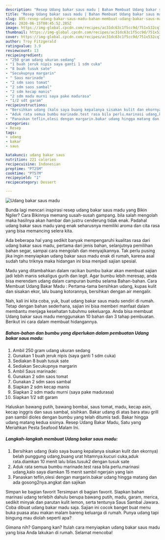 ```yaml
---
description: "Resep Udang bakar saus madu | Bahan Membuat Udang bakar saus madu Yang Paling Enak"
title: "Resep Udang bakar saus madu | Bahan Membuat Udang bakar saus madu Yang Paling Enak"
slug: 895-resep-udang-bakar-saus-madu-bahan-membuat-udang-bakar-saus-madu-yang-paling-enak
date: 2020-06-15T00:45:52.285Z
image: https://img-global.cpcdn.com/recipes/ac31dc63c1f5cc9d/751x532cq70/udang-bakar-saus-madu-foto-resep-utama.jpg
thumbnail: https://img-global.cpcdn.com/recipes/ac31dc63c1f5cc9d/751x532cq70/udang-bakar-saus-madu-foto-resep-utama.jpg
cover: https://img-global.cpcdn.com/recipes/ac31dc63c1f5cc9d/751x532cq70/udang-bakar-saus-madu-foto-resep-utama.jpg
author: Troy Fitzgerald
ratingvalue: 3.9
reviewcount: 13
recipeingredient:
- "250 gram udang ukuran sedang"
- "1 buah jeruk nipis saya ganti 1 sdm cuka"
- "8 buah tusuk sate"
- "Secukupnya margarin"
- " Saus marinade"
- "2 sdm saos tomat"
- "2 sdm saos sambal"
- "2 sdm kecap manis"
- "2 sdm madu murni saya pake madurasa"
- "1/2 sdt garam"
recipeinstructions:
- "Bersihkan udang (kalo saya buang kepalanya sisakan kulit dan ekornya) belah punggung udang,buang urat hitamnya.kucuri cuka,aduk rata.diamkan 10 menit lalu bilas.tusuk2 dengan tusuk sate"
- "Aduk rata semua bumbu marinade.test rasa bila perlu.marinasi udang,kalo saya diamkan 15 menit sambil ngerjain yang lain"
- "Panaskan teflin,olesi dengan margarin.bakar udang hingga matang dan ada gosong2nya.angkat dan sajikan"
categories:
- Resep
tags:
- udang
- bakar
- saus

katakunci: udang bakar saus 
nutrition: 221 calories
recipecuisine: Indonesian
preptime: "PT25M"
cooktime: "PT57M"
recipeyield: "1"
recipecategory: Dessert

---
```



![Udang bakar saus madu](https://img-global.cpcdn.com/recipes/ac31dc63c1f5cc9d/751x532cq70/udang-bakar-saus-madu-foto-resep-utama.jpg)

Bunda lagi mencari inspirasi resep udang bakar saus madu yang Bikin Ngiler? Cara Bikinnya memang susah-susah gampang. bila salah mengolah maka hasilnya akan hambar dan justru cenderung tidak enak. Padahal udang bakar saus madu yang enak seharusnya memiliki aroma dan cita rasa yang bisa memancing selera kita.

Ada beberapa hal yang sedikit banyak mempengaruhi kualitas rasa dari udang bakar saus madu, pertama dari jenis bahan, selanjutnya pemilihan bahan segar, sampai cara mengolah dan menyajikannya. Tak perlu pusing jika ingin menyiapkan udang bakar saus madu enak di rumah, karena asal sudah tahu triknya maka hidangan ini bisa menjadi sajian spesial.

Madu yang ditambahkan dalam racikan bumbu bakar akan membuat sajian jadi lebih manis sekaligus gurih dan legit. Agar bumbu lebih meresap, anda bisa merendam udang dalam campuran bumbu selama Bahan-bahan. Cara Membuat Udang Bakar Madu : Pertama-tama bersihkan udang, kupas kulit dan sisakan ekor, lalu buang kotorannya, bersihkan dengan air mengalir.


Nah, kali ini kita coba, yuk, buat udang bakar saus madu sendiri di rumah. Tetap dengan bahan sederhana, sajian ini bisa memberi manfaat dalam membantu menjaga kesehatan tubuhmu sekeluarga. Anda bisa membuat Udang bakar saus madu menggunakan 10 bahan dan 3 tahap pembuatan. Berikut ini cara dalam membuat hidangannya.

<!--inarticleads1-->

##### Bahan-bahan dan bumbu yang diperlukan dalam pembuatan Udang bakar saus madu:

1. Ambil 250 gram udang ukuran sedang
1. Gunakan 1 buah jeruk nipis (saya ganti 1 sdm cuka)
1. Sediakan 8 buah tusuk sate
1. Sediakan Secukupnya margarin
1. Ambil  Saus marinade:
1. Gunakan 2 sdm saos tomat
1. Gunakan 2 sdm saos sambal
1. Siapkan 2 sdm kecap manis
1. Siapkan 2 sdm madu murni (saya pake madurasa)
1. Siapkan 1/2 sdt garam


Haluskan bawang putih, bawang bombai, saus tomat, madu, kecap asin, kecap inggris dan saus sambal, sisihkan. Bakar udang di atas bara atau grill pan sambil dioles dengan bumbu yang telah ditumis tadi. Bakar hingga udang matang kedua sisinya. Resep Udang Bakar Madu, Satu yang Meriahkan Pesta Seafood Malam Ini. 

<!--inarticleads2-->

##### Langkah-langkah membuat Udang bakar saus madu:

1. Bersihkan udang (kalo saya buang kepalanya sisakan kulit dan ekornya) belah punggung udang,buang urat hitamnya.kucuri cuka,aduk rata.diamkan 10 menit lalu bilas.tusuk2 dengan tusuk sate
1. Aduk rata semua bumbu marinade.test rasa bila perlu.marinasi udang,kalo saya diamkan 15 menit sambil ngerjain yang lain
1. Panaskan teflin,olesi dengan margarin.bakar udang hingga matang dan ada gosong2nya.angkat dan sajikan


Simpan ke bagian favorit Tersimpan di bagian favorit. Siapkan bahan marinasi udang terlebih dahulu berupa bawang putih, madu, garam, merica, sedikit minyak dan parutan kulit lemon, serta tentunya Saus Sambal Jawara. Coba dibuat udang bakar madu saja. Sajian ini cocok banget buat menu buka puasa atau makan malam bareng keluarga di rumah. Punya udang tapi bingung mau diolah seperti apa? 

Gimana nih? Gampang kan? Itulah cara menyiapkan udang bakar saus madu yang bisa Anda lakukan di rumah. Selamat mencoba!
